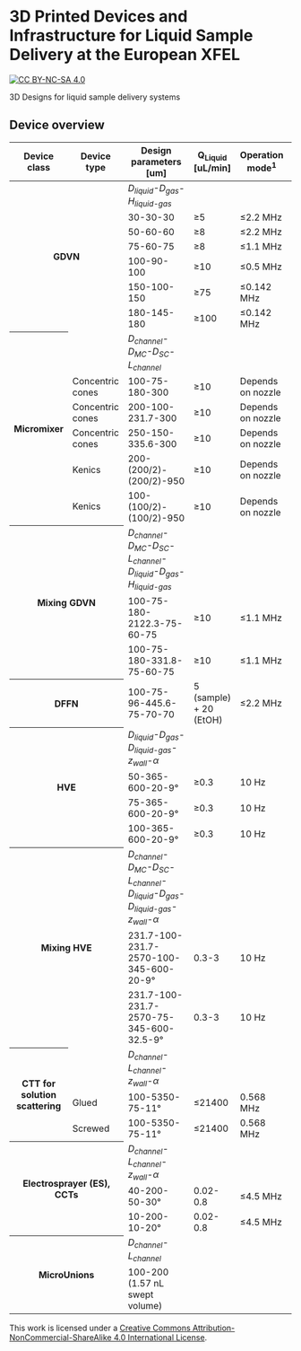 # 3D Printed Devices and Infrastructure for Liquid Sample Delivery at the European XFEL
[![CC BY-NC-SA 4.0][cc-by-nc-sa-shield]][cc-by-nc-sa]

3D Designs for liquid sample delivery systems



## Device overview

<table>
    <thead>  
        <tr>
		<th>Device class</th>
		<th>Device type</th>
		<th>Design parameters</br>[um]</th>
		<th>Q<sub>Liquid</sub></br>[uL/min]</th>
		<th>Operation mode<sup>1</sup></th>
		<th>Design name</th>
        </tr>
    </thead>
    <tbody>
        <tr>
          <th colspan = 2 rowspan = 7>GDVN</th>
          <td><i>D<sub>liquid</sub>-D<sub>gas</sub>-H<sub>liquid-gas</sub></i></td>
          <td></td>
	  <td></td>
	  <td></td>
        </tr>
	<tr>
          <td>30-30-30</td>
          <td>≥5</td>
	  <td>≤2.2 MHz</td>
	  <td><a href="../main/GDVN/JKMH_5/" title="JKMH_5">JKMH_5</a></td>
	</tr>
	<tr>
          <td>50-60-60</td>
          <td>≥8</td>
	  <td>≤2.2 MHz</td>
	  <td><a href="../main/GDVN/JKMH_6/" title="JKMH_6">JKMH_6</a></td>	  
        </tr>
	<tr>
          <td>75-60-75</td>
          <td>≥8</td>
	  <td>≤1.1 MHz</td>
	  <td><a href="../main/GDVN/MVED_B/" title="MVED_B">MVED_B</a></td>	  
        </tr>
	<tr>
          <td>100-90-100</td>
          <td>≥10</td>
	  <td>≤0.5 MHz</td>
	  <td><a href="../main/GDVN/MVED_C/" title="MVED_C">MVED_C</a></td>	  
        </tr>
	<tr>
          <td>150-100-150</td>
          <td>≥75</td>
	  <td>≤0.142 MHz</td>
	  <td><a href="../main/GDVN/MVED_D/" title="MVED_D">MVED_D</a></td>	  
        </tr>
	<tr>
          <td>180-145-180</td>
          <td>≥100</td>
	  <td>≤0.142 MHz</td>
	  <td><a href="../main/GDVN/MVED_E/" title="MVED_E">MVED_E</a></td>	  
        </tr>
	<tr>
          <th colspan = 1 rowspan = 6>Micromixer</th>
	  <td></td>
          <td><i>D<sub>channel</sub>-D<sub>MC</sub>-D<sub>SC</sub>-L<sub>channel</sub></i></td>
          <td></td>
	  <td></td>
	  <td></td>
        </tr>
	<tr>
	  <td>Concentric cones</td>
          <td>100-75-180-300</td>
          <td>≥10</td>
	  <td>Depends on nozzle</td>
	  <td><a href="../main/Micromixer/MVED_Y/" title="MVED_Y">MVED_Y</a></td>	  
        </tr>
	<tr>
	  <td>Concentric cones</td>
          <td>200-100-231.7-300</td>
          <td>≥10</td>
	  <td>Depends on nozzle</td>
	  <td><a href="../main/Micromixer/MVED_Z/" title="MVED_Z">MVED_Z</a></td>	  
        </tr>
	<tr>
	  <td>Concentric cones</td>
          <td>250-150-335.6-300</td>
          <td>≥10</td>
	  <td>Depends on nozzle</td>
	  <td><a href="../main/Micromixer/MVED_U/" title="MVED_U">MVED_U</a></td>	  
        </tr>
	<tr>
	  <td>Kenics</td>
          <td>200-(200/2)-(200/2)-950</td>
          <td>≥10</td>
	  <td>Depends on nozzle</td>
	  <td><a href="../main/Micromixer/JKMH_10/" title="JKMH_10_5">JKMH_10</a></td>	  
        </tr>
	<tr>
	  <td>Kenics</td>
          <td>100-(100/2)-(100/2)-950</td>
          <td>≥10</td>
	  <td>Depends on nozzle</td>
	  <td><a href="../main/Micromixer/JKMH_10H/" title="JKMH_10H">JKMH_10H</a></td>	  
        </tr>
	<tr>
          <th colspan = 2 rowspan = 3>Mixing GDVN</th>
          <td><i>D<sub>channel</sub>-D<sub>MC</sub>-D<sub>SC</sub>-L<sub>channel</sub>-D<sub>liquid</sub>-D<sub>gas</sub>-H<sub>liquid-gas</i></td>
          <td></td>
	  <td></td>
	  <td></td>
        </tr>
	<tr>
          <td>100-75-180-2122.3-75-60-75</td>
          <td>≥10</td>
	  <td>≤1.1 MHz</td>
	  <td><a href="../main/MixingGDVN/MVED_S/" title="MVED_S">MVED_S</a></td>	  
        </tr>
	<tr>
          <td>100-75-180-331.8-75-60-75</td>
          <td>≥10</td>
	  <td>≤1.1 MHz</td>
	  <td><a href="../main/MixingGDVN/MVED_V/" title="MVED_V">MVED_V</a></td>	  
        </tr>
	<tr>
          <th colspan = 2 rowspan = 1>DFFN</th>
	  <td>100-75-96-445.6-75-70-70</td>
          <td>5 (sample) + 20 (EtOH)</td>
	  <td>≤2.2 MHz</td>
	  <td><a href="../main/DFFN/JKMH_8/" title="JKMH_8">JKMH_8</a></td>	 
	</tr>
        <tr>
          <th colspan = 2 rowspan = 4>HVE</th>
          <td><i>D<sub>liquid</sub>-D<sub>gas</sub>-D<sub>liquid-gas</sub>-z<sub>wall</sub>-α</i></td>
          <td></td>
	  <td></td>
	  <td></td>
        </tr>
	<tr>
          <td>50-365-600-20-9°</td>
          <td>≥0.3</td>
	  <td>10 Hz</td>
	  <td><a href="../main/HVE/MV_K/" title="MV_K">MV_K</a></td>	 
        </tr>
	<tr>
          <td>75-365-600-20-9°</td>
          <td>≥0.3</td>
	  <td>10 Hz</td>
	  <td><a href="../main/HVE/MV_L/" title="MV_L">MV_L</a></td>	 
        </tr>
	<tr>
          <td>100-365-600-20-9°</td>
          <td>≥0.3</td>
	  <td>10 Hz</td>
	  <td><a href="../main/HVE/MV_T/" title="MV_T">MV_T</a></td>	 
        </tr>
	<tr>
          <th colspan = 2 rowspan = 3>Mixing HVE</th>
          <td><i>D<sub>channel</sub>-D<sub>MC</sub>-D<sub>SC</sub>-L<sub>channel</sub>-D<sub>liquid</sub>-D<sub>gas</sub>-D<sub>liquid-gas</sub>-z<sub>wall</sub>-α</i></td>
	  <td></td>
		  <td></td>
		  <td></td>
        </tr>
        <tr>
          <td>231.7-100-231.7-2570-100-345-600-20-9°</td>
          <td>0.3-3</td>
	  <td>10 Hz</td>
	  <td><a href="../main/MixingHVE/MV_I/" title="MV_I">MV_I</a></td>	 
        </tr>
    	<tr>
          <td>231.7-100-231.7-2570-75-345-600-32.5-9°</td>
          <td>0.3-3</td>
	  <td>10 Hz</td>
	  <td><a href="../main/MixingHVE/MV_J/" title="MV_J">MV_J</a></td>	 
        </tr>
	<tr>
          <th colspan = 1 rowspan = 3>CTT for solution scattering</th>
	  <td></td>
          <td><i>D<sub>channel</sub>-L<sub>channel</sub>-z<sub>wall</sub>-α</i></td>
          <td></td>
		  <td></td>
		  <td></td>
        </tr>
	<tr>
	  <td>Glued</td>
          <td>100-5350-75-11°</td>
          <td>≤21400</td>
		  <td>0.568 MHz</td>
		  <td><a href="../main/CTT/P/" title="MV_P">MV_P</a></td>	 
        </tr>
	<tr>
	  <td>Screwed</td>
          <td>100-5350-75-11°</td>
          <td>≤21400</td>
		  <td>0.568 MHz</td>
		  <td><a href="../main/CTT/O/" title="MV_O">MV_O</a></td>	 
        </tr>
	<tr>
          <th colspan = 2 rowspan = 3>Electrosprayer (ES), CCTs</th>
          <td><i>D<sub>channel</sub>-L<sub>channel</sub>-z<sub>wall</sub>-α</i></td>
          <td></td>
		  <td></td>
		  <td></td>
        </tr>
	    <tr>
          <td>40-200-50-30°</td>
          <td>0.02-0.8</td>
		  <td>≤4.5 MHz</td>
		  <td><a href="../main/ES/W/" title="MV_W">MV_W</a></td>	 
        </tr>
	    <tr>
          <td>10-200-10-20°</td>
          <td>0.02-0.8</td>
		  <td>≤4.5 MHz</td>
		  <td><a href="../main/ES/X/" title="MV_X">MV_X</a></td>	 
        </tr>
	<tr>
          <th colspan = 2 rowspan = 2>MicroUnions</th>
          <td><i>D<sub>channel</sub>-L<sub>channel</sub></i></td>
          <td></td>
		  <td></td>
		  <td></td>
        </tr>
	</tr>
	    <tr>
          <td>100-200 (1.57 nL swept volume)</td>
          <td></td>
		  <td></td>
		  <td><a href="../main/Misc/MicroUnion/MV_M/" title="MV_M">MV_M</a></td>	 
        </tr>
    </tbody>
</table>

This work is licensed under a [Creative Commons Attribution-NonCommercial-ShareAlike 4.0 International License][cc-by-nc-sa].

[cc-by-nc-sa]: http://creativecommons.org/licenses/by-nc-sa/4.0/
[cc-by-nc-sa-image]: https://licensebuttons.net/l/by-nc-sa/4.0/88x31.png
[cc-by-nc-sa-shield]: https://img.shields.io/badge/License-CC%20BY--NC--SA%204.0-lightgrey.svg
